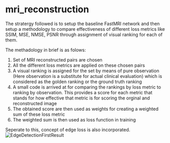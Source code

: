 # mri_reconstruction

The stratergy followed is to setup the baseline FastMRI network and then setup a methodology to compare effectiveness of different loss metrics like SSIM, MSE, NMSE, PSNR through assignment of visual ranking for each of them. 

The methadology in brief is as folows:
1. Set of MRI reconstructed pairs are chosen
2. All the different loss metrics are applied on these chosen pairs
3. A visual ranking is assigned for the set by means of pure observation (Here observation is a substitute for actual clinical evaluation) which is considered as the golden ranking or the ground truth ranking
4. A small code is arrived at for comparing the rankings by loss metric to ranking by observation. This provides a score for each metric that stands for how effective that metric is for scoring the orginal and reconstructed image
5. The obtained score are then used as weights for creating a weighted sum of these loss metric
6. The weighted sum is then used as loss function in training

Seperate to this, concept of edge loss is also incorporated. 
![EdgeDetectionFirstResult](https://user-images.githubusercontent.com/58559090/128676856-16357c42-1344-4e50-a084-33750f8e751c.png)
